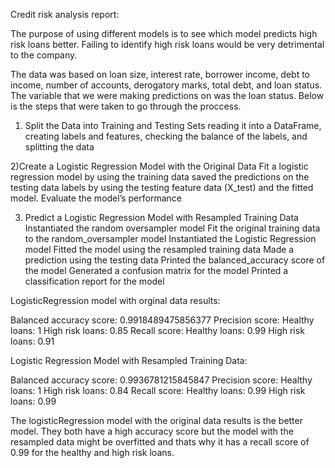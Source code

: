 Credit risk analysis report:

The purpose of using different models is to see which model predicts high risk loans better.
Failing to identify high risk loans would be very detrimental to the company.

The data was based on loan size,	interest rate,	borrower income,	debt to income,	number of accounts,	derogatory marks,	total debt,	and loan status.
The variable that we were making predictions on was the loan status. Below is the steps that were taken to go through the proccess.

1) Split the Data into Training and Testing Sets
 reading it into a DataFrame, creating labels and features, checking the balance of the labels, and splitting the data

2)Create a Logistic Regression Model with the Original Data
 Fit a logistic regression model by using the training data
saved the predictions on the testing data labels by using the testing feature data (X_test) and the fitted model.
Evaluate the model’s performance

3) Predict a Logistic Regression Model with Resampled Training Data
Instantiated the random oversampler model
Fit the original training data to the random_oversampler model
Instantiated the Logistic Regression model
Fitted the model using the resampled training data
Made a prediction using the testing data
Printed the balanced_accuracy score of the model
Generated a confusion matrix for the model
Printed a classification report for the model

LogisticRegression model with orginal data results:


Balanced accuracy score: 0.9918489475856377
Precision score: Healthy loans: 1    High risk loans: 0.85
Recall score: Healthy loans: 0.99    High risk loans: 0.91

Logistic Regression Model with Resampled Training Data:

Balanced accuracy score: 0.9936781215845847
Precision score: Healthy loans: 1    High risk loans: 0.84
Recall score: Healthy loans: 0.99    High risk loans: 0.99

The logisticRegression model with the original data results is the better model. They both have a high accuracy score but the model with the 
resampled data might be overfitted and thats why it has a recall score of 0.99 for the healthy and high risk loans.

